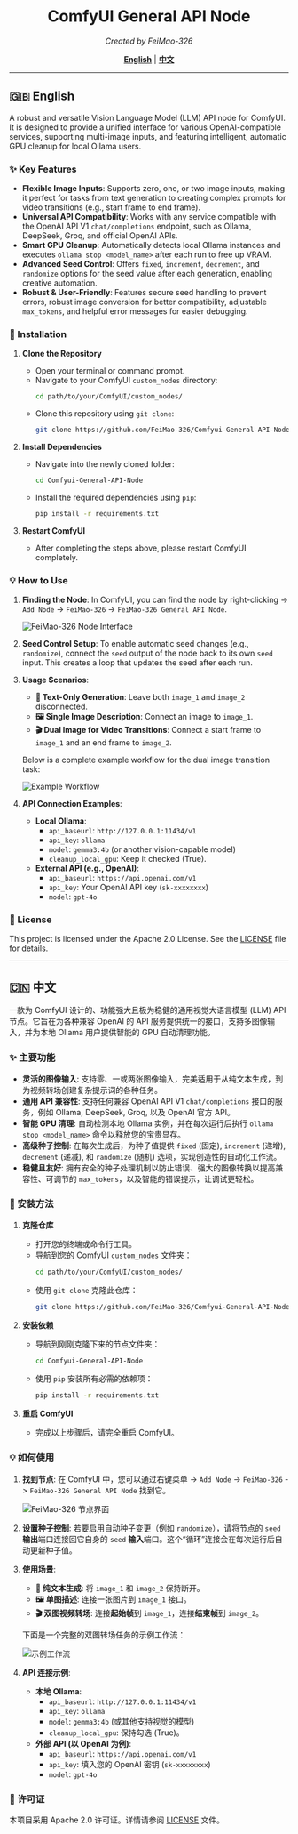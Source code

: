 <div align="center">

# ComfyUI General API Node
*Created by FeiMao-326*

[**English**](#english) | [**中文**](#chinese)

</div>

---
<a name="english"></a>

## 🇬🇧 English

A robust and versatile Vision Language Model (LLM) API node for ComfyUI. It is designed to provide a unified interface for various OpenAI-compatible services, supporting multi-image inputs, and featuring intelligent, automatic GPU cleanup for local Ollama users.

### ✨ Key Features

-   **Flexible Image Inputs**: Supports zero, one, or two image inputs, making it perfect for tasks from text generation to creating complex prompts for video transitions (e.g., start frame to end frame).
-   **Universal API Compatibility**: Works with any service compatible with the OpenAI API V1 `chat/completions` endpoint, such as Ollama, DeepSeek, Groq, and official OpenAI APIs.
-   **Smart GPU Cleanup**: Automatically detects local Ollama instances and executes `ollama stop <model_name>` after each run to free up VRAM.
-   **Advanced Seed Control**: Offers `fixed`, `increment`, `decrement`, and `randomize` options for the seed value after each generation, enabling creative automation.
-   **Robust & User-Friendly**: Features secure seed handling to prevent errors, robust image conversion for better compatibility, adjustable `max_tokens`, and helpful error messages for easier debugging.

### 🔧 Installation

1.  **Clone the Repository**
    -   Open your terminal or command prompt.
    -   Navigate to your ComfyUI `custom_nodes` directory:
        ```bash
        cd path/to/your/ComfyUI/custom_nodes/
        ```
    -   Clone this repository using `git clone`:
        ```bash
        git clone https://github.com/FeiMao-326/Comfyui-General-API-Node.git
        ```

2.  **Install Dependencies**
    -   Navigate into the newly cloned folder:
        ```bash
        cd Comfyui-General-API-Node
        ```
    -   Install the required dependencies using `pip`:
        ```bash
        pip install -r requirements.txt
        ```

3.  **Restart ComfyUI**
    -   After completing the steps above, please restart ComfyUI completely.

### 💡 How to Use

1.  **Finding the Node**: In ComfyUI, you can find the node by right-clicking -> `Add Node` -> `FeiMao-326` -> `FeiMao-326 General API Node`.

    ![FeiMao-326 Node Interface](./assets/node_interface.png)

2.  **Seed Control Setup**: To enable automatic seed changes (e.g., `randomize`), connect the `seed` output of the node back to its own `seed` input. This creates a loop that updates the seed after each run.

3.  **Usage Scenarios**:
    -   **📝 Text-Only Generation**: Leave both `image_1` and `image_2` disconnected.
    -   **🖼️ Single Image Description**: Connect an image to `image_1`.
    -   **🎬 Dual Image for Video Transitions**: Connect a start frame to `image_1` and an end frame to `image_2`.

    Below is a complete example workflow for the dual image transition task:

    ![Example Workflow](./assets/workflow_example.png)

4.  **API Connection Examples**:
    -   **Local Ollama**:
        -   `api_baseurl`: `http://127.0.0.1:11434/v1`
        -   `api_key`: `ollama`
        -   `model`: `gemma3:4b` (or another vision-capable model)
        -   `cleanup_local_gpu`: Keep it checked (True).
    -   **External API (e.g., OpenAI)**:
        -   `api_baseurl`: `https://api.openai.com/v1`
        -   `api_key`: Your OpenAI API key (`sk-xxxxxxxx`)
        -   `model`: `gpt-4o`

### 📜 License

This project is licensed under the Apache 2.0 License. See the [LICENSE](LICENSE) file for details.

---
<a name="chinese"></a>

## 🇨🇳 中文

一款为 ComfyUI 设计的、功能强大且极为稳健的通用视觉大语言模型 (LLM) API 节点。它旨在为各种兼容 OpenAI 的 API 服务提供统一的接口，支持多图像输入，并为本地 Ollama 用户提供智能的 GPU 自动清理功能。

### ✨ 主要功能

-   **灵活的图像输入**: 支持零、一或两张图像输入，完美适用于从纯文本生成，到为视频转场创建复杂提示词的各种任务。
-   **通用 API 兼容性**: 支持任何兼容 OpenAI API V1 `chat/completions` 接口的服务，例如 Ollama, DeepSeek, Groq, 以及 OpenAI 官方 API。
-   **智能 GPU 清理**: 自动检测本地 Ollama 实例，并在每次运行后执行 `ollama stop <model_name>` 命令以释放您的宝贵显存。
-   **高级种子控制**: 在每次生成后，为种子值提供 `fixed` (固定), `increment` (递增), `decrement` (递减), 和 `randomize` (随机) 选项，实现创造性的自动化工作流。
-   **稳健且友好**: 拥有安全的种子处理机制以防止错误、强大的图像转换以提高兼容性、可调节的 `max_tokens`，以及智能的错误提示，让调试更轻松。

### 🔧 安装方法

1.  **克隆仓库**
    -   打开您的终端或命令行工具。
    -   导航到您的 ComfyUI `custom_nodes` 文件夹：
        ```bash
        cd path/to/your/ComfyUI/custom_nodes/
        ```
    -   使用 `git clone` 克隆此仓库：
        ```bash
        git clone https://github.com/FeiMao-326/Comfyui-General-API-Node.git
        ```

2.  **安装依赖**
    -   导航到刚刚克隆下来的节点文件夹：
        ```bash
        cd Comfyui-General-API-Node
        ```
    -   使用 `pip` 安装所有必需的依赖项：
        ```bash
        pip install -r requirements.txt
        ```

3.  **重启 ComfyUI**
    -   完成以上步骤后，请完全重启 ComfyUI。

### 💡 如何使用

1.  **找到节点**: 在 ComfyUI 中，您可以通过右键菜单 -> `Add Node` -> `FeiMao-326` -> `FeiMao-326 General API Node` 找到它。

    ![FeiMao-326 节点界面](./assets/node_interface.png)

2.  **设置种子控制**: 若要启用自动种子变更（例如 `randomize`），请将节点的 `seed` **输出**端口连接回它自身的 `seed` **输入**端口。这个“循环”连接会在每次运行后自动更新种子值。

3.  **使用场景**:
    -   **📝 纯文本生成**: 将 `image_1` 和 `image_2` 保持断开。
    -   **🖼️ 单图描述**: 连接一张图片到 `image_1` 接口。
    -   **🎬 双图视频转场**: 连接**起始帧**到 `image_1`，连接**结束帧**到 `image_2`。

    下面是一个完整的双图转场任务的示例工作流：

    ![示例工作流](./assets/workflow_example.png)

4.  **API 连接示例**:
    -   **本地 Ollama**:
        -   `api_baseurl`: `http://127.0.0.1:11434/v1`
        -   `api_key`: `ollama`
        -   `model`: `gemma3:4b` (或其他支持视觉的模型)
        -   `cleanup_local_gpu`: 保持勾选 (True)。
    -   **外部 API (以 OpenAI 为例)**:
        -   `api_baseurl`: `https://api.openai.com/v1`
        -   `api_key`: 填入您的 OpenAI 密钥 (`sk-xxxxxxxx`)
        -   `model`: `gpt-4o`

### 📜 许可证

本项目采用 Apache 2.0 许可证。详情请参阅 [LICENSE](LICENSE) 文件。
